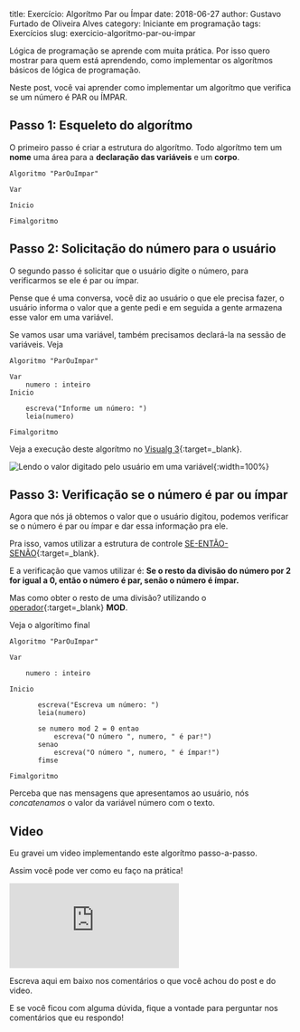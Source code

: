 title: Exercício: Algorítmo Par ou Ímpar
date: 2018-06-27
author: Gustavo Furtado de Oliveira Alves
category: Iniciante em programação
tags: Exercícios
slug: exercicio-algoritmo-par-ou-impar

Lógica de programação se aprende com muita prática.
Por isso quero mostrar para quem está aprendendo, como implementar os algorítmos básicos de lógica de programação.

Neste post, você vai aprender como implementar um algorítmo que verifica se um número é PAR ou ÍMPAR.

## Passo 1: Esqueleto do algorítmo

O primeiro passo é criar a estrutura do algorítmo. Todo algorítmo tem um **nome** uma área para a **declaração das variáveis** e um **corpo**.

```
Algoritmo "ParOuImpar"

Var

Inicio

Fimalgoritmo
```

## Passo 2: Solicitação do número para o usuário

O segundo passo é solicitar que o usuário digite o número, para verificarmos se ele é par ou ímpar.

Pense que é uma conversa, você diz ao usuário o que ele precisa fazer, o usuário informa o valor que a gente pedi e em seguida a gente armazena esse valor em uma variável.

Se vamos usar uma variável, também precisamos declará-la na sessão de variáveis. Veja

```
Algoritmo "ParOuImpar"

Var
    numero : inteiro
Inicio

    escreva("Informe um número: ")
    leia(numero)

Fimalgoritmo
```

Veja a execução deste algorítmo no [Visualg 3](https://dicasdeprogramacao.com.br/downloads/visualg){:target=\_blank}.

![Lendo o valor digitado pelo usuário em uma variável](/images/exercicio-algoritmo-par-ou-impar/lendo-valor-na-variavel.gif){:width=100%}

## Passo 3: Verificação se o número é par ou ímpar

Agora que nós já obtemos o valor que o usuário digitou, podemos verificar se o número é par ou ímpar e dar essa informação pra ele.

Pra isso, vamos utilizar a estrutura de controle [SE-ENTÃO-SENÃO](https://dicasdeprogramacao.com.br/estrutura-de-decisao-se-entao-senao/){:target=\_blank}.

E a verificação que vamos utilizar é: **Se o resto da divisão do número por 2 for igual a 0, então o número é par, senão o número é ímpar.**

Mas como obter o resto de uma divisão? utilizando o [operador](https://dicasdeprogramacao.com.br/operadores-aritmeticos/){:target=\_blank}
**MOD**.

Veja o algorítimo final

```
Algoritmo "ParOuImpar"

Var

    numero : inteiro

Inicio

       escreva("Escreva um número: ")
       leia(numero)

       se numero mod 2 = 0 entao
           escreva("O número ", numero, " é par!")
       senao
           escreva("O número ", numero, " é ímpar!")
       fimse

Fimalgoritmo
```

Perceba que nas mensagens que apresentamos ao usuário,
nós _concatenamos_ o valor da variável número com o texto.

## Video

Eu gravei um video implementando este algorítmo passo-a-passo.

Assim você pode ver como eu faço na prática!

<div class="youtube youtube-16x9">
<iframe src="https://www.youtube.com/embed/CI9P9hD74G4" allowfullscreen seamless frameBorder="0"></iframe>
</div>

Escreva aqui em baixo nos comentários o que você achou do post e do video.

E se você ficou com alguma dúvida, fique a vontade para perguntar nos comentários que eu respondo!